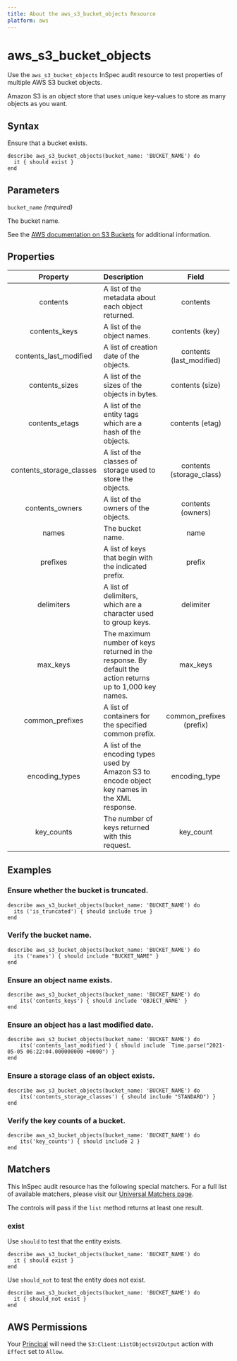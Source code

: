 ```yaml
---
title: About the aws_s3_bucket_objects Resource
platform: aws
---
```


# aws\_s3\_bucket\_objects

Use the `aws_s3_bucket_objects` InSpec audit resource to test properties of multiple AWS S3 bucket objects.

Amazon S3 is an object store that uses unique key-values to store as many objects as you want.

## Syntax

Ensure that a bucket exists.

    describe aws_s3_bucket_objects(bucket_name: 'BUCKET_NAME') do
      it { should exist }
    end

## Parameters

`bucket_name` _(required)_

The bucket name.

See the [AWS documentation on S3 Buckets](https://docs.aws.amazon.com/AmazonS3/latest/dev/UsingBucket.html) for additional information.

## Properties

| Property | Description | Field |
| :---: | :--- | :---: |
| contents | A list of the metadata about each object returned.| contents |
| contents_keys | A list of the object names. | contents (key) |
| contents_last_modified |  A list of creation date of the objects. | contents (last_modified) |
| contents_sizes | A list of the sizes of the objects in bytes. | contents (size) |
| contents_etags | A list of the entity tags which are a hash of the objects. | contents (etag) |
| contents_storage_classes | A list of the classes of storage used to store the objects. | contents (storage_class) |
| contents_owners | A list of the owners of the objects. | contents (owners) |
| names | The bucket name. | name |
| prefixes | A list of keys that begin with the indicated prefix. | prefix |
| delimiters | A list of delimiters, which are a character used to group keys. | delimiter |
| max_keys | The maximum number of keys returned in the response. By default the action returns up to 1,000 key names. | max_keys |
| common_prefixes | A list of containers for the specified common prefix. | common_prefixes (prefix) |
| encoding_types | A list of the encoding types used by Amazon S3 to encode object key names in the XML response. | encoding_type |
| key_counts | The number of keys returned with this request. | key_count |

## Examples

### Ensure whether the bucket is truncated.

    describe aws_s3_bucket_objects(bucket_name: 'BUCKET_NAME') do
      its ('is_truncated') { should include true }
    end

### Verify the bucket name.

    describe aws_s3_bucket_objects(bucket_name: 'BUCKET_NAME') do
      its ('names') { should include "BUCKET_NAME" }
    end

### Ensure an object name exists.

    describe aws_s3_bucket_objects(bucket_name: 'BUCKET_NAME') do
        its('contents_keys') { should include 'OBJECT_NAME' }
    end

### Ensure an object has a last modified date.

    describe aws_s3_bucket_objects(bucket_name: 'BUCKET_NAME') do
        its('contents_last_modified') { should include  Time.parse("2021-05-05 06:22:04.000000000 +0000") }
    end

### Ensure a storage class of an object exists.

    describe aws_s3_bucket_objects(bucket_name: 'BUCKET_NAME') do
        its('contents_storage_classes') { should include "STANDARD") }
    end

### Verify the key counts of a bucket.

    describe aws_s3_bucket_objects(bucket_name: 'BUCKET_NAME') do
        its('key_counts') { should include 2 }
    end

## Matchers

This InSpec audit resource has the following special matchers. For a full list of available matchers, please visit our [Universal Matchers page](https://www.inspec.io/docs/reference/matchers/).

The controls will pass if the `list` method returns at least one result.

### exist

Use `should` to test that the entity exists.

    describe aws_s3_bucket_objects(bucket_name: 'BUCKET_NAME') do
      it { should exist }
    end

Use `should_not` to test the entity does not exist.

    describe aws_s3_bucket_objects(bucket_name: 'BUCKET_NAME') do
      it { should_not exist }
    end

## AWS Permissions

Your [Principal](https://docs.aws.amazon.com/IAM/latest/UserGuide/intro-structure.html#intro-structure-principal) will need the `S3:Client:ListObjectsV2Output` action with `Effect` set to `Allow`.